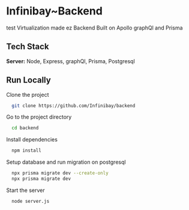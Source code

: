 
# Infinibay~Backend
test
Virtualization made ez Backend Built on Apollo graphQl and Prisma


## Tech Stack

**Server:** Node, Express, graphQl, Prisma, Postgresql


## Run Locally

Clone the project

```bash
  git clone https://github.com/Infinibay/backend
```

Go to the project directory

```bash
  cd backend
```

Install dependencies

```bash
  npm install
```
Setup database and run migration on postgresql
```bash
  npx prisma migrate dev --create-only
  npx prisma migrate dev
```

Start the server

```bash
  node server.js
```


